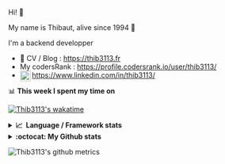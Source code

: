 Hi! 👋

My name is Thibaut, alive since 1994 🍷

I'm a backend developper

-   📝 CV / Blog : https://thib3113.fr
-   My codersRank : https://profile.codersrank.io/user/thib3113/
-   <a href="https://www.linkedin.com/in/thib3113/"><img align="left" alt="Thib3113's Linkedin" width="21px" src="https://raw.githubusercontent.com/peterthehan/peterthehan/master/assets/linkedin.svg" /></a> https://www.linkedin.com/in/thib3113/

📊 **This week I spent my time on**

[![Thib3113's wakatime](https://github-readme-stats.vercel.app/api/wakatime?username=thib3113&layout=default&theme=dracula&langs_count=6&hide_title=true&hide_border=true)](https://wakatime.com/@thib3113)

<details>
  <summary><b>📈&nbsp;&nbsp;Language&nbsp;/&nbsp;Framework stats</b></summary>
  <br/>  
  <a href='https://profile.codersrank.io/user/thib3113/'>
  <img src='http://cr-skills-chart-widget.azurewebsites.net/api/api?username=thib3113&padding=30&skills=php,batchfile,javascript,less,mysql,reactjs,scss,shell,typescript,vue'>
  </a>
</details>

<details>
  <summary><b>:octocat: My Github stats</b></summary>
  <br/>  
  
  <img src="https://github-readme-stats.vercel.app/api?username=thib3113&theme=dracula&show_icons=true&" alt="Thib3113's GitHub stats" />

<!--START_SECTION:activity-->

1. ❗️ Opened issue [#163](https://github.com/thib3113/unifi-client/issues/163) in [thib3113/unifi-client](https://github.com/thib3113/unifi-client)
2. 🎉 Merged PR [#162](https://github.com/thib3113/unifi-client/pull/162) in [thib3113/unifi-client](https://github.com/thib3113/unifi-client)
3. ❗️ Closed issue [#161](https://github.com/thib3113/unifi-client/issues/161) in [thib3113/unifi-client](https://github.com/thib3113/unifi-client)
4. 💪 Opened PR [#162](https://github.com/thib3113/unifi-client/pull/162) in [thib3113/unifi-client](https://github.com/thib3113/unifi-client)
5. ❗️ Opened issue [#161](https://github.com/thib3113/unifi-client/issues/161) in [thib3113/unifi-client](https://github.com/thib3113/unifi-client)
 <!--END_SECTION:activity-->

</details>

![Thib3113's github metrics](https://gist.githubusercontent.com/thib3113/83a96e16f8bca103f1b0e376186c66ec/raw/github-metrics.svg)
